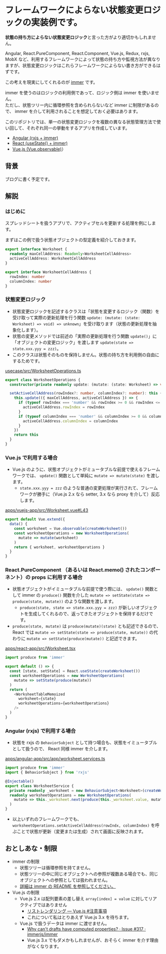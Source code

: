 # フレームワークによらない状態変更ロジックの実装例です。

**状態の持ち方によらない状態変更ロジック**と言った方がより適切かもしれません。

Angular, React.PureComponent, React.Component, Vue.js, Redux, rxjs, MobX など、利用するフレームワークによって状態の持ち方や監視方法が異なりますが、状態変更ロジックはこれらフレームワークによらない書き方ができるはずです。

この考えを現実にしてくれるのが [immer](https://github.com/immerjs/immer) です。

immer を使うのはロジックの利用側であって、ロジック側は immer を使いません。  
ただし、状態ツリー内に循環参照を含められらないなど immer に制限があるので、 immer を介して利用されることを想定しておく必要はあります。

このリポジトリでは、単一の状態変更ロジックを複数の異なる状態管理方法で使い回して、それぞれ同一の挙動をするアプリを作成しています。

* [Angular (rxjs + immer)](https://luncheon.github.io/framework-agnostic-frontend-usecase-example/angular-app/)
* [React (useState() + immer)](https://luncheon.github.io/framework-agnostic-frontend-usecase-example/react-app/)
* [Vue.js (Vue.observable)](https://luncheon.github.io/framework-agnostic-frontend-usecase-example/vuejs-app/)）


## 背景

ブログに書く予定です。
<!-- [[Web フロントエンド] 状態更新ロジックをフレームワークから独立させる | Kabuku Developers Blog](https://www.kabuku.co.jp/developers/framework-agnostic-state-modification) -->


## 解説

### はじめに

スプレッドシートを扱うアプリで、アクティブセルを更新する処理を例にします。

まずはこの例で扱う状態オブジェクトの型定義を紹介しておきます。

```typescript
export interface Worksheet {
  readonly maxCellAddress: Readonly<WorksheetCellAddress>
  activeCellAddress: WorksheetCellAddress
}

export interface WorksheetCellAddress {
  rowIndex: number
  columnIndex: number
}
```

### 状態変更ロジック

* 状態変更ロジックを記述するクラスは「状態を変更するロジック（関数）を受け取って実際の更新処理を行う関数 `update: (mutate: (state: Worksheet) => void) => unknown`」を受け取ります（状態の更新処理を抽象化します）。
* 状態の変更メソッドでは前述の「実際の更新処理を行う関数 `update()`」に「オブジェクトの変更ロジック」を渡します `update(state => state.xxx.yyy = zzz)`。
* このクラスは状態そのものを保持しません。状態の持ち方を利用側の自由にするためです。

[usecase/src/WorksheetOperations.ts](https://github.com/luncheon/framework-agnostic-frontend-usecase-example/blob/master/usecase/src/WorksheetOperations.ts)

```typescript
export class WorksheetOperations {
  constructor(private readonly update: (mutate: (state: Worksheet) => void) => unknown) {}

  setActiveCellAddress(rowIndex?: number, columnIndex?: number): this {
    this.update(({ maxCellAddress, activeCellAddress }) => {
      if (typeof rowIndex === 'number' && rowIndex >= 0 && rowIndex <= maxCellAddress.rowIndex) {
        activeCellAddress.rowIndex = rowIndex
      }
      if (typeof columnIndex === 'number' && columnIndex >= 0 && columnIndex <= maxCellAddress.columnIndex) {
        activeCellAddress.columnIndex = columnIndex
      }
    })
    return this
  }
}
```

### Vue.js で利用する場合

* Vue.js のように、状態オブジェクトがミュータブルな前提で使えるフレームワークでは、 `update()` 関数として単純に `mutate => mutate(state)` を渡します。
  * `state.xxx.yyy = zzz` のような普通の変更処理が実行されて、フレームワークが勝手に（Vue.js 2.x なら setter, 3.x なら proxy を介して）反応します。

[apps/vuejs-app/src/Worksheet.vue#L43](https://github.com/luncheon/framework-agnostic-frontend-usecase-example/blob/master/apps/vuejs-app/src/Worksheet.vue#L43)

```typescript
export default Vue.extend({
  data() {
    const worksheet = Vue.observable(createWorksheet())
    const worksheetOperations = new WorksheetOperations(
      mutate => mutate(worksheet)
    )
    return { worksheet, worksheetOperations }
  }
}
```

### React.PureComponent （あるいは React.memo() されたコンポーネント）の props に利用する場合

* 状態オブジェクトがイミュータブルな前提で使う際には、 `update()` 関数として immer の `produce()` 関数を介した `mutate => setState(state => produce(state, mutate))` のような関数を渡します。
  * `produce(state, state => state.xxx.yyy = zzz)` が新しいオブジェクトを生成してくれるので、返ってきたオブジェクトを保持するだけです。
* `produce(state, mutate)` は `produce(mutate)(state)` とも記述できるので、 React では `mutate => setState(state => produce(state, mutate))` の代わりに `mutate => setState(produce(mutate))` と記述できます。

[apps/react-app/src/Worksheet.tsx](https://github.com/luncheon/framework-agnostic-frontend-usecase-example/blob/master/apps/react-app/src/Worksheet.tsx#L96)

```typescript
import produce from 'immer'

export default () => {
  const [state, setState] = React.useState(createWorksheet())
  const worksheetOperations = new WorksheetOperations(
    mutate => setState(produce(mutate))
  )
  return (
    <WorksheetTableMemoized
      worksheet={state}
      worksheetOperations={worksheetOperations}
    />
  )
}
```

### Angular (rxjs) で利用する場合

* 状態を rxjs の `BehaviorSubject` として持つ場合も、状態をイミュータブルとして扱うので、 React 同様 immer を介します。

[apps/angular-app/src/app/worksheet.services.ts](https://github.com/luncheon/framework-agnostic-frontend-usecase-example/blob/master/apps/angular-app/src/app/worksheet.services.ts#L11)

```typescript
import produce from 'immer'
import { BehaviorSubject } from 'rxjs'

@Injectable()
export class WorksheetService {
  private readonly _worksheet = new BehaviorSubject<Worksheet>(createWorksheet())
  readonly worksheetOperations = new WorksheetOperations(
    mutate => this._worksheet.next(produce(this._worksheet.value, mutate))
  )
}
```

* 以上いずれのフレームワークでも、 `worksheetOperations.setActiveCellAddress(rowIndx, columnIndex)` を呼ぶことで状態が更新（変更または生成）されて画面に反映されます。


## おとしあな・制限

* immer の制限
  * 状態ツリーは循環参照を持てません。
  * 状態ツリーの中に同じオブジェクトへの参照が複数ある場合でも、同じオブジェクトへの参照としては扱われません。
  * [詳細は immer の README を参照してください。](https://github.com/immerjs/immer#pitfalls)
* Vue.js の制限
  * Vue.js 2.x は配列要素の差し替え `array[index] = value` に対してリアクティブではありません
    * [リストレンダリング — Vue.js #注意事項](https://jp.vuejs.org/v2/guide/list.html#%E6%B3%A8%E6%84%8F%E4%BA%8B%E9%A0%85)
    * これについて私はとりあえず Vue.js 3.x を待ちます。
  * Vue.js で扱うデータは immer に渡せません。
    * [Why can't drafts have computed properties? · Issue #317 · immerjs/immer](https://github.com/immerjs/immer/issues/317)
    * Vue.js 3.x でもダメかもしれませんが、おそらく immer を介す理由がなくなります。
